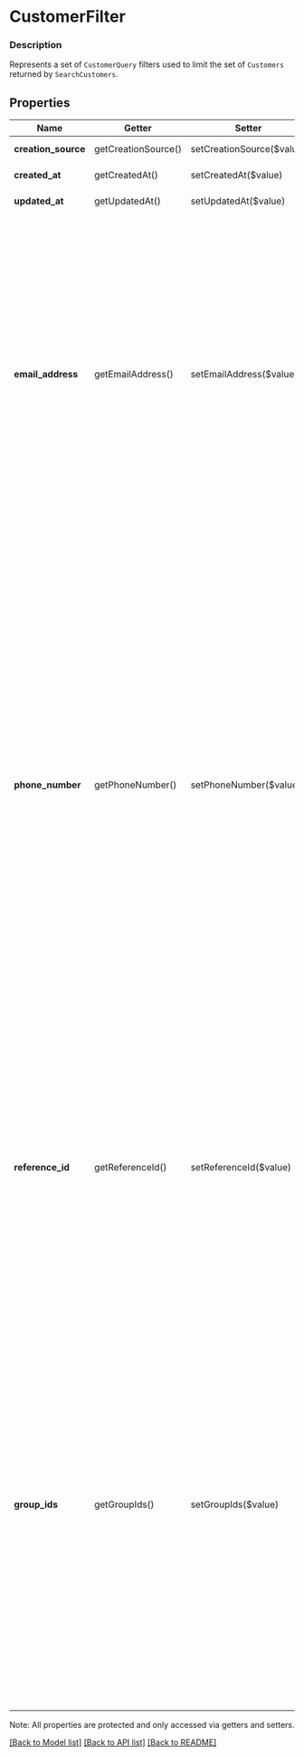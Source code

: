 # CustomerFilter

### Description

Represents a set of `CustomerQuery` filters used to limit the set of `Customers` returned by `SearchCustomers`.

## Properties
Name | Getter | Setter | Type | Description | Notes
------------ | ------------- | ------------- | ------------- | ------------- | -------------
**creation_source** | getCreationSource() | setCreationSource($value) | [**\SquareConnect\Model\CustomerCreationSourceFilter**](CustomerCreationSourceFilter.md) | A filter to select customers based on their creation source. | [optional] 
**created_at** | getCreatedAt() | setCreatedAt($value) | [**\SquareConnect\Model\TimeRange**](TimeRange.md) | A filter to select customers based on when they were created. | [optional] 
**updated_at** | getUpdatedAt() | setUpdatedAt($value) | [**\SquareConnect\Model\TimeRange**](TimeRange.md) | A filter to select customers based on when they were updated. | [optional] 
**email_address** | getEmailAddress() | setEmailAddress($value) | [**\SquareConnect\Model\CustomerTextFilter**](CustomerTextFilter.md) | A filter to [select customers by email address](https://developer.squareup.com/docs/docs/customers-api/cookbook/search-customers#search-by-email-address)  visible to the seller.  This filter is case insensitive.  For [exact matching](https://developer.squareup.com/docs/docs/customers-api/cookbook/search-customers#exact-search-by-email-address), this filter causes the search to return customer profiles  whose &#x60;email_address&#x60; field value are identical to the email address provided in the query.  For [fuzzy matching](https://developer.squareup.com/docs/docs/customers-api/cookbook/search-customers#fuzzy-search-by-email-address),  this filter causes the search to return customer profiles  whose &#x60;email_address&#x60; field value has a token-wise partial match against the filtering  expression in the query. For example, with &#x60;Steven gmail&#x60; provided in a search query, the search returns customers whose email address can be &#x60;steven.johnson&amp;#64;gmail.com&#x60;  or &#x60;mygmail&amp;#64;stevensbakery.com&#x60;. Email addresses are tokenized by replacing, by spaces,  punctuations including periods (&#x60;.&#x60;), underscores (&#x60;_&#x60;), and the &#x60;&amp;#64;&#x60; symbols. A match is found if a tokenized email address contains all the tokens in the search query,  irrespective of the token order. | [optional] 
**phone_number** | getPhoneNumber() | setPhoneNumber($value) | [**\SquareConnect\Model\CustomerTextFilter**](CustomerTextFilter.md) | A filter to [select customers by their phone numbers](https://developer.squareup.com/docs/docs/customers-api/cookbook/search-customers#search-by-phone-number) visible to the seller.  This filter is case insensitive.   For [exact matching](https://developer.squareup.com/docs/docs/customers-api/cookbook/search-customers#exact-search-by-phone-number),  this filter causes the search to return customers whose phone number matches the specified query expression. The number in the query must be of an E.164-compliant form. In particular, it must include the leading &#x60;+&#x60; sign followed by a contry code and then a subscriber number. The standard E.614 form of a US phone number is &#x60;+12061112222&#x60; of the domestic version or &#x60;+0012061112222&#x60; of the international version. The E.164-compliant variations include &#x60;+1 (206) 111-2222&#x60; or &#x60;+001 (206) 111-2222&#x60;, respectively. To match the query expression, stored customers&#39; phone numbers are converted to the standard E.164 form of the national and internationalized versions.   For [fuzzy matching](https://developer.squareup.com/docs/docs/customers-api/cookbook/search-customers#fuzzy-search-by-phone-number),  this filter causes the search to return customers whose phone number matches partially  the token or tokens provided in the query expression. For example, if the search query contains  &#x60;415-123-45&#x60;, the filter selects those customers with phone numbers of &#x60;415-123-4567&#x60; or  &#x60;234-151-2345&#x60;. The search does not return customers with the phone number of &#x60;415-123-4678&#x60;. Similarly, if the search query contains &#x60;415&#x60; as part of the phone number, the search returns those customers with phone numbers of &#x60;(415)-123-4567&#x60;, &#x60;(123) 415-1567&#x60;, and &#x60;1 (415) 123-4567&#x60;. | [optional] 
**reference_id** | getReferenceId() | setReferenceId($value) | [**\SquareConnect\Model\CustomerTextFilter**](CustomerTextFilter.md) | A filter to [select customers by their reference IDs](https://developer.squareup.com/docs/docs/customers-api/cookbook/search-customers#search-by-reference-id). This filter is case insensitive.  [Exact matching](https://developer.squareup.com/docs/docs/customers-api/cookbook/search-customers#exact-search-by-reference-id)  of a customer&#39;s reference ID against a query&#39;s reference ID is evaluated as exact match between two strings, character by character in the given order.  [Fuzzy matching](https://developer.squareup.com/docs/docs/customers-api/cookbook/search-customers#fuzzy-search-by-reference-id) of stored reference IDs against queried reference IDs works  exactly the same as fuzzy matching on email addresses. Non-alphanumeric characters  are replaced by spaces to tokenize stored and queried reference IDs. A match is found if a tokenized stored reference ID contains all tokens specified in any order in the query. For example, a query of &#x60;NYC M&#x60; will match customer profiles with the &#x60;reference_id&#x60; value of &#x60;NYC_M_35_JOHNSON&#x60; and &#x60;NYC_27_MURRAY&#x60;. | [optional] 
**group_ids** | getGroupIds() | setGroupIds($value) | [**\SquareConnect\Model\FilterValue**](FilterValue.md) | A filter to select customers based on their group membership.  The &#x60;group_ids&#x60; is a JSON object of the following general format: &#x60;&#x60;&#x60; \&quot;group_ids\&quot;: { \&quot;any\&quot;:  [\&quot;{group_a_id}\&quot;, \&quot;{group_b_id}\&quot;, ...], \&quot;all\&quot;:  [\&quot;{group_1_id}\&quot;, \&quot;{group_2_id}\&quot;, ...], &#39;none\&quot;: [\&quot;{group_i_id}\&quot;, \&quot;{group_ii_id}\&quot;, ...] } &#x60;&#x60;&#x60;  You can use any combination of the above &#x60;group_ids&#x60; fields (also known as &#x60;FilterValue&#x60; properties)  to specify how customers are selected based on their group membership.   With the &#x60;any&#x60; option, the search returns customers in Groups &#x60;A&#x60; or &#x60;B&#x60; or ... of the list. With the &#x60;all&#x60; option, the search returns customers in Groups &#x60;1&#x60; and &#x60;2&#x60; and ... of the list. With the &#x60;none&#x60; option, the search returns customers not in Groups &#x60;i&#x60; and not in &#x60;ii&#x60; and not in ... of the list.  If any of the search conditions are not met, including when an invalid or non-existent group ID is provided, the result is an empty list.   You can use the &#x60;group_ids&#x60; search filter with other available filters.   You cannot use the &#x60;group_ids&#x60; filter to select customers based on segment membership. | [optional] 

Note: All properties are protected and only accessed via getters and setters.

[[Back to Model list]](../../README.md#documentation-for-models) [[Back to API list]](../../README.md#documentation-for-api-endpoints) [[Back to README]](../../README.md)

